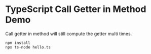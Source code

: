TypeScript Call Getter in Method Demo
=====================================

Call getter in method will still compute the getter multi times.

```
npm install
npx ts-node hello.ts
```
